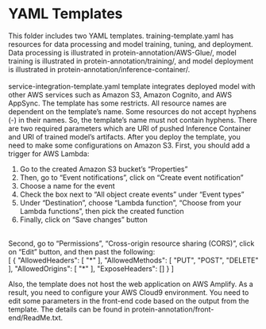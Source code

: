 # YAML Templates

This folder includes two YAML templates. training-template.yaml has resources for data processing and model training, tuning, and deployment. Data processing is illustrated in protein-annotation/AWS-Glue/, model training is illustrated in protein-annotation/training/, and model deployment is illustrated in protein-annotation/inference-container/. <br> 
<br>
service-integration-template.yaml template integrates deployed model with other AWS services such as Amazon S3, Amazon Cognito, and AWS AppSync. The template has some restricts. All resource names are dependent on the template’s name. Some resources do not accept hyphens (-) in their names. So, the template’s name must not contain hyphens. There are two required parameters which are URI of pushed Inference Container and URI of trained model’s artifacts. After you deploy the template, you need to make some configurations on Amazon S3. First, you should add a trigger for AWS Lambda: <br>
1.	Go to the created Amazon S3 bucket’s “Properties”
2.	Then, go to “Event notifications”, click on “Create event notification”
3.	Choose a name for the event
4.	Check the box next to “All object create events” under “Event types”
5.	Under “Destination”, choose “Lambda function”, “Choose from your Lambda functions”, then pick the created function
6.	Finally, click on “Save changes” button <br>
<br>
Second, go to “Permissions”, “Cross-origin resource sharing (CORS)”, click on “Edit” button, and then past the following: <br>
[
    { 
        "AllowedHeaders": [
            "*"
        ], 
        "AllowedMethods": [
            "PUT",
            "POST",
            "DELETE"
        ], 
        "AllowedOrigins": [
            "*"
        ],
        "ExposeHeaders": [] 
    }
]

Also, the template does not host the web application on AWS Amplify. As a result, you need to configure your AWS Cloud9 environment. You need to edit some parameters in the front-end code based on the output from the template. The details can be found in protein-annotation/front-end/ReadMe.txt.




